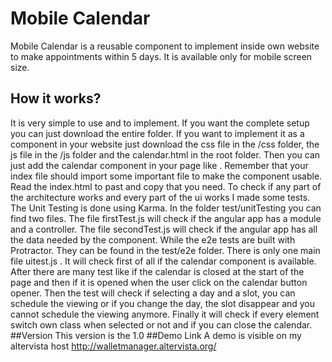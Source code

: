 # Mobile Calendar
Mobile Calendar is a reusable component to implement inside own website to make appointments within 5 days. It is available only for mobile screen size.
## How it works?
It is very simple to use and to implement. If you want the complete setup you can just download the entire folder. If you want to implement it as a component in your website just download the css file in the /css folder, the js file in the /js folder and the calendar.html in the root folder.
Then you can just add the calendar component in your page like <calendar></calendar> .
Remember that your index file should import some important file to make the component usable. Read the index.html to past and copy that you need.
To check if any part of the architecture works and every part of the ui works I made some tests.
The Unit Testing is done using Karma. In the folder test/unitTesting you can find two files.
The file firstTest.js will check if the angular app has a module and a controller.
The file secondTest.js will check if the angular app has all the data needed by the component.
While the e2e tests are built with Protractor. They can be found in the test/e2e folder.
There is only one main file uitest.js .
It will check first of all if the calendar component is available.
After there are many test like if the calendar is closed at the start of the page and then if it is opened when the user click on the calendar button opener. 
Then the test will check if selecting a day and a slot, you can schedule the viewing or if you change the day, the slot disappear and you cannot schedule the viewing anymore.
Finally it will check if every element switch own class when selected or not and if you can close the calendar.
##Version
This version is the 1.0
##Demo Link
A demo is visible on my altervista host http://walletmanager.altervista.org/
